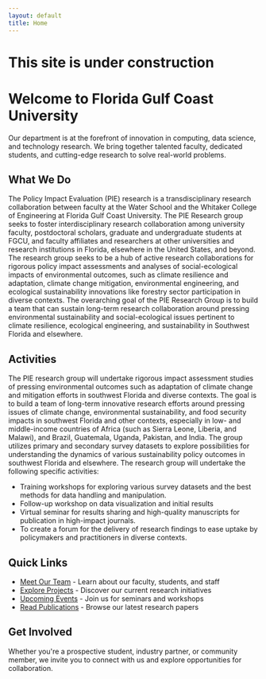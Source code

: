 ```yaml
---
layout: default
title: Home
---
```


# This site is under construction
# Welcome to Florida Gulf Coast University

Our department is at the forefront of innovation in computing, data science, and technology research. We bring together talented faculty, dedicated students, and cutting-edge research to solve real-world problems.

## What We Do

The Policy Impact Evaluation (PIE) research is a transdisciplinary research collaboration between faculty at the Water School and the Whitaker College of Engineering at Florida Gulf Coast University. The PIE Research group seeks to foster interdisciplinary research collaboration among university faculty, postdoctoral scholars, graduate and undergraduate students at FGCU, and faculty affiliates and researchers at other universities and research institutions in Florida, elsewhere in the United States, and beyond. The research group seeks to be a hub of active research collaborations for rigorous policy impact assessments and analyses of social-ecological impacts of environmental outcomes, such as climate resilience and adaptation, climate change mitigation, environmental engineering, and ecological sustainability innovations like forestry sector participation in diverse contexts. 
The overarching goal of the PIE Research Group is to build a team that can sustain long-term research collaboration around pressing environmental sustainability and social-ecological issues pertinent to climate resilience, ecological engineering, and sustainability in Southwest Florida and elsewhere.

## Activities

The PIE research group will undertake rigorous impact assessment studies of pressing environmental outcomes such as adaptation of climate change and mitigation efforts in southwest Florida and diverse contexts. The goal is to build a team of long-term innovative research efforts around pressing issues of climate change, environmental sustainability, and food security impacts in southwest Florida and other contexts, especially in low- and middle-income countries of Africa (such as Sierra Leone, Liberia, and Malawi), and Brazil, Guatemala, Uganda, Pakistan, and India. 
The group utilizes primary and secondary survey datasets to explore possibilities for understanding the dynamics of various sustainability policy outcomes in southwest Florida and elsewhere. The research group will undertake the following specific activities:
  -	Training workshops for exploring various survey datasets and the best methods for data handling and manipulation.
  -	Follow-up workshop on data visualization and initial results 
  -	Virtual seminar for results sharing and high-quality manuscripts for publication in high-impact journals.
  -	To create a forum for the delivery of research findings to ease uptake by policymakers and practitioners in diverse contexts. 


## Quick Links

  - [Meet Our Team](/people/) - Learn about our faculty, students, and staff
  - [Explore Projects](/projects/) - Discover our current research initiatives
  - [Upcoming Events](/events/) - Join us for seminars and workshops
  - [Read Publications](/publications/) - Browse our latest research papers


## Get Involved


Whether you're a prospective student, industry partner, or community member, we invite you to connect with us and explore opportunities for collaboration.


